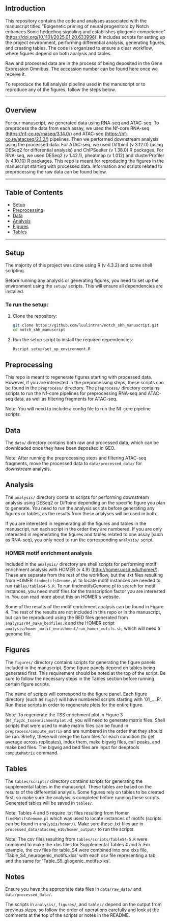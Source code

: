 ## Introduction
This repository contains the code and analyses associated with the manuscript titled "Epigenetic priming of neural progenitors by Notch enhances Sonic hedgehog signaling and establishes gliogenic competence" (https://doi.org/10.1101/2025.01.20.633996). It includes scripts for setting up the project environment, performing differential analysis, generating figures, and creating tables. The code is organized to ensure a clear workflow, where figures depend on both analysis and tables.

Raw and processed data are in the process of being deposited in the Gene Expression Omnibus. The accession number can be found here once we receive it. 

To reproduce the full analysis pipeline used in the manuscript or to reproduce any of the figures, follow the steps below.

---

## Overview
For our manuscript, we generated data using RNA-seq and ATAC-seq. To preprocess the data from each assay, we used the Nf-core RNA-seq (https://nf-co.re/rnaseq/3.14.0/) and ATAC-seq (https://nf-co.re/atacseq/2.1.2/) pipelines. Then we performed downstream analysis using the processed data. For ATAC-seq, we used Diffbind (v 3.12.0) (using DESeq2 for differential analysis) and ChIPSeeker (v 1.38.0) R packages. For RNA-seq, we used DESeq2 (v 1.42.1), pheatmap (v 1.012) and clusterProfiler (v 4.10.10) R packages. This repo is meant for reproducing the figures in the manuscript starting with processed data. Information and scripts related to preprocessing the raw data can be found below.

---

## Table of Contents

- [Setup](#setup)
- [Preprocessing](#preprocessing)
- [Data](#data)
- [Analysis](#analysis)
- [Figures](#figures)
- [Tables](#tables)


---

## Setup
The majority of this project was done using R (v 4.3.2) and some shell scripting. 

Before running any analysis or generating figures, you need to set up the environment using the `setup/` scripts. This will ensure all dependencies are installed.

### To run the setup:

1. Clone the repository:
   ```bash
   git clone https://github.com/luulintran/notch_shh_manuscript.git
   cd notch_shh_manuscript
   ```

2. Run the setup script to install the required dependencies:
    ```
    Rscript setup/set_up_environment.R
    ```

## Preprocessing

This repo is meant to regenerate figures starting with processed data. However, if you are interested in the preprocessing steps, these scripts can be found in the `preprocess/` directory. The `preprocess/` directory contains scripts to run the Nf-core pipelines for preprocessing RNA-seq and ATAC-seq data, as well as filtering fragments for ATAC-seq.

Note: You will need to include a config file to run the Nf-core pipeline scripts. 

## Data

The `data/` directory contains both raw and processed data, which can be downloaded once they have been deposited in GEO.

Note: After running the preprocessing steps and filtering ATAC-seq fragments, move the processed data to `data/processed_data/` for downstream analysis.

## Analysis

The `analysis/` directory contains scripts for performing downstream analysis using DESeq2 or Diffbind depending on the specific figure you plan to generate. You need to run the analysis scripts before generating any figures or tables, as the results from these analyses will be used in both.

If you are interested in regenerating all the figures and tables in the manuscript, run each script in the order they are numbered. If you are only interested in regenerating the figures and tables related to one assay (such as RNA-seq), you only need to run the corresponding `analysis/` script.

### HOMER motif enrichment analysis
Included in the `analysis/` directory are shell scripts for performing motif enrichment analysis with HOMER (v 4.9) (http://homer.ucsd.edu/homer/). These are separate from the rest of the workflow, but the .txt files resulting from HOMER `findmotifsGenome.pl` to locate motif instances are needed to run `tables/tableS4-5.R`.  To run findmotifsGenome.pl to search for motif instances, you need motif files for the transcription factor you are interested in. You can read more about this on HOMER's website. 

Some of the results of the motif enrichment analysis can be found in Figure 4. The rest of the results are not included in this repo or in the manuscript, but can be reproduced using the BED files generated from `analysis/04_make_bedfiles.R` and the HOMER script `analysis/homer_motif_enrichment/run_homer_motifs.sh`, which will need a genome file.

## Figures

The `figures/` directory contains scripts for generating the figure panels included in the manuscript. Some figure panels depend on tables being generated first. This requirement should be noted at the top of the script. Be sure to follow the necessary steps in the Tables section before running certain figure scripts.

The name of scripts will correspond to the figure panel. Each figure directory (such as `fig2/`) will have numbered scripts starting with '01_....R'. Run these scripts in order to regenerate plots for the entire figure. 

Note: To regenerate the TSS enrichment plot in Figure 3 (`04_fig3c_tssenrichmentplot.R`), you will need to generate matrix files. Shell scripts that were used to make matrix files can be found in `preprocess/compute_matrix` and are numbered in the order that they should be run. Briefly, these will merge the bam files for each condition (to get average across replicates), index them, make bigwig files, call peaks, and make bed files. The bigwig and bed files are input for deeptools `computeMatrix` command.

## Tables

The `tables/scripts/` directory contains scripts for generating the supplemental tables in the manuscript. These tables are based on the results of the differential analysis. Some figures rely on tables to be created first, so make sure the analysis is completed before running these scripts. Generated tables will be saved in `tables/`.

Note: Tables 4 and 5 require .txt files resulting from Homer `findMotifsGenome.pl` which was used to locate instances of motifs (scripts can be found in `analysis/homer/`). Make sure these .txt files are in `processed_data/atacseq_e16/homer_output/` to run the scripts.

Note: The csv files resulting from `tables/scripts/TableS4-5.R` were combined to make the xlxs files for Supplemental Tables 4 and 5. For example, the csv files for table_S4 were combined into one xlxs file, 'Table_S4_neurogenic_motifs.xlxs' with each csv file representing a tab, and the same for 'Table_S5_gliogenic_motifs.xlxs'.

## Notes
Ensure you have the appropriate data files in `data/raw_data/` and `data/processed_data/`.

The scripts in `analysis/`, `figures/`, and `tables/` depend on the output from previous steps, so follow the order of operations carefully and look at the comments at the top of the scripts or notes in the README.
